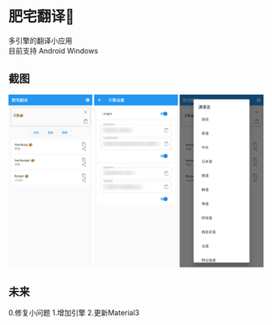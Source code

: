 # 肥宅翻译🍔
多引擎的翻译小应用  
目前支持 Android Windows  
## 截图
![image](https://github.com/debukomori/feizhai_translate/blob/3c1e00385760294c03229ab36e746a76520c72a0/image/image.png)  
## 未来
0.修复小问题
1.增加引擎
2.更新Material3
